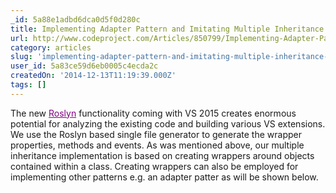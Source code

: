 ```yaml
---
_id: 5a88e1adbd6dca0d5f0d280c
title: Implementing Adapter Pattern and Imitating Multiple Inheritance in C# using Roslyn based VS Extension Wrapper Generator
url: http://www.codeproject.com/Articles/850799/Implementing-Adapter-Pattern-and-Imitating-Multipl
category: articles
slug: 'implementing-adapter-pattern-and-imitating-multiple-inheritance-in-c-using-roslyn-based-vs-extensio'
user_id: 5a83ce59d6eb0005c4ecda2c
createdOn: '2014-12-13T11:19:39.000Z'
tags: []
---
```


The new <a style="color: #800080;" href="https://roslyn.codeplex.com/" target="_blank">Roslyn</a> functionality coming with VS 2015 creates enormous potential for analyzing the existing code and building various VS extensions. We use the Roslyn based single file generator to generate the wrapper properties, methods and events. As was mentioned above, our multiple inheritance implementation is based on creating wrappers around objects contained within a class. Creating wrappers can also be employed for implementing other patterns e.g. an adapter patter as will be shown below.
